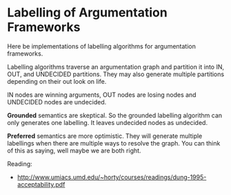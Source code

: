 # Labelling of Argumentation Frameworks 

Here be implementations of labelling algorithms for argumentation frameworks.

Labelling algorithms traverse an argumentation graph and partition it into IN, OUT, and UNDECIDED partitions.
They may also generate multiple partitions depending on their out look on life.

IN nodes are winning arguments, OUT nodes are losing nodes and UNDECIDED nodes are undecided.

**Grounded** semantics are skeptical. So the grounded labelling algorithm can only generates one labelling. 
It leaves undecided nodes as undecided.
 
**Preferred** semantics are more optimistic. They will generate multiple labellings when there are multiple 
ways to resolve the graph. You can think of this as saying, well maybe we are both right.


Reading: 

* http://www.umiacs.umd.edu/~horty/courses/readings/dung-1995-acceptability.pdf